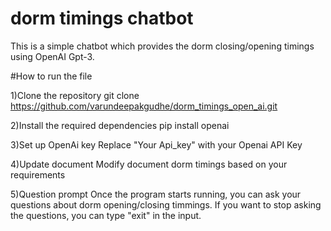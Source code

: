 # dorm timings chatbot
This is a simple chatbot which provides the dorm closing/opening timings using OpenAI Gpt-3.

#How to run the file

1)Clone the repository 
   git clone https://github.com/varundeepakgudhe/dorm_timings_open_ai.git
   
2)Install the required dependencies
    pip install openai 
    
3)Set up OpenAi key
    Replace "Your Api_key" with your Openai API Key

4)Update document
    Modify document dorm timings based on your requirements
   
5)Question prompt
    Once the program starts running, you can ask your questions about dorm opening/closing timmings.
    If you want to stop asking the questions, you can type "exit" in the input.

  

